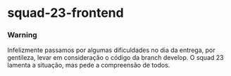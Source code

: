 # squad-23-frontend

### Warning

Infelizmente passamos por algumas dificuldades no dia da entrega, por gentileza, levar em consideração o código da branch develop. 
O squad 23 lamenta a  situação, mas pede a compreensão de todos.
